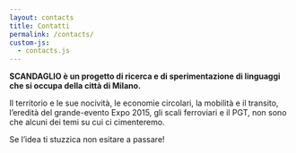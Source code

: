 ```yaml
---
layout: contacts
title: Contatti
permalink: /contacts/
custom-js:
  - contacts.js
---
```

**SCANDAGLIO è un progetto di ricerca e di sperimentazione di linguaggi che si occupa della città di Milano.**

Il territorio e le sue nocività, le economie circolari, la mobilità e il transito, l’eredità del grande-evento Expo 2015, gli scali ferroviari e il PGT, non sono che alcuni dei temi su cui ci cimenteremo.

Se l’idea ti stuzzica non esitare a passare!
